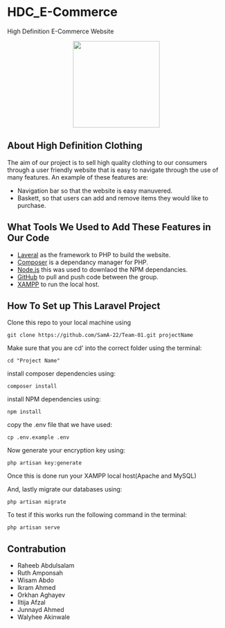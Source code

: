 # HDC_E-Commerce
High Definition E-Commerce Website


<p align="center"> 
<img src="https://user-images.githubusercontent.com/114992405/204537107-2eca7c3c-aa95-466a-a511-02cdfed7a3f3.PNG" width="200" 
     </p>

## About High Definition Clothing

 The aim of our project is to sell high quality clothing to our consumers through a user friendly website that is easy to navigate through the use of many features. An example of these features are: 
 
 - Navigation bar so that the website is easy manuvered.
 - Baskett, so that users can add and remove items they would like to purchase.

 ## What Tools We Used to Add These Features in Our Code
 
 - [Laveral](https://laravel.com/) as the framework to PHP to build the website. 
 - [Composer](https://getcomposer.org/) is a dependancy manager for PHP. 
 - [Node.js](https://nodejs.org/en/) this was used to downlaod the NPM dependancies.
 - [GitHub](https://github.com/SamA-22/Team-01) to pull and push code between the group.
 - [XAMPP](https://www.apachefriends.org/) to run the local host.


## How To Set up This Laravel Project 

Clone this repo to your local machine using 
```
git clone https://github.com/SamA-22/Team-01.git projectName
```

Make sure that you are cd' into the correct folder using the terminal:
```
cd "Project Name"
```

install composer dependencies using:
```
composer install
```

install NPM dependencies using:
```
npm install
```

copy the .env file that we have used:
```
cp .env.example .env
```

Now generate your encryption key using:
```
php artisan key:generate
```

Once this is done run your XAMPP local host(Apache and MySQL)

And, lastly migrate our databases using:
``` 
php artisan migrate
```

To test if this works run the following command in the terminal:
```
php artisan serve
```

## Contrabution 
- Raheeb Abdulsalam
- Ruth Amponsah
- Wisam Abdo
- Ikram Ahmed
- Orkhan Aghayev
- Iltija Afzal
- Junnayd Ahmed
- Walyhee Akinwale
